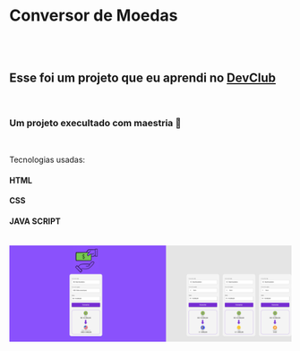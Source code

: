 <h1>Conversor de Moedas</h1>
<br>
<br>
<h2>Esse foi um projeto que eu aprendi no <a href="httpps//rodolfomori.com.br/devclub">DevClub</a></h2>
<br>
<h3>Um projeto execultado com maestria 🚀</h3>
<br>
<p>Tecnologias usadas:</p>
<h4><b>HTML</b></h4>
<h4><b>CSS</b></h4>
<h4><b>JAVA SCRIPT</b></h4>
<br>
<img src="https://raw.githubusercontent.com/Luansilva62/J.S---Projeto---Conversor-de-Moedas/cb1fd62a998112a43049d9598d9839cf2f46076f/assets/DevClub%20-%20Convert%20Money.png">
